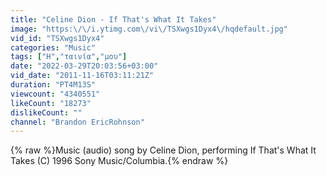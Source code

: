 ```yaml
---
title: "Celine Dion - If That's What It Takes"
image: "https:\/\/i.ytimg.com\/vi\/TSXwgs1Dyx4\/hqdefault.jpg"
vid_id: "TSXwgs1Dyx4"
categories: "Music"
tags: ["Η","ταινία","μου"]
date: "2022-03-29T20:03:56+03:00"
vid_date: "2011-11-16T03:11:21Z"
duration: "PT4M13S"
viewcount: "4340551"
likeCount: "18273"
dislikeCount: ""
channel: "Brandon EricRohnson"
---
```

{% raw %}Music (audio) song by Celine Dion, performing If That's What It Takes (C) 1996 Sony Music/Columbia.{% endraw %}
